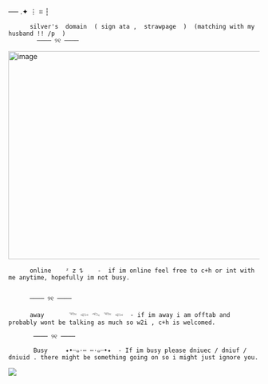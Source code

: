                    
── .✦             ⋮ ⌗ ┆




          silver's  domain  ( sign ata ,  strawpage  )  (matching with my husband !! /p  )
            ──── ୨୧ ────



<img width="631" height="417" alt="image" src="https://github.com/user-attachments/assets/3d4820df-04aa-4213-a344-da759823437e" />

   
          
          
          
          
          
          online    ᶻ 𝗓 𐰁    -  if im online feel free to c+h or int with me anytime, hopefully im not busy.


          ──── ୨୧ ────

          away       𓆝 𓆟 𓆞 𓆝 𓆟  - if im away i am offtab and probably wont be talking as much so w2i , c+h is welcomed.

           ──── ୨୧ ────

           Busy     ✦•┈๑⋅⋯ ⋯⋅๑┈•✦  - If im busy please dniuec / dniuf / dniuid . there might be something going on so i might just ignore you. 
 










![](https://komarev.com/ghpvc/?username=your-github-silverxpt)



